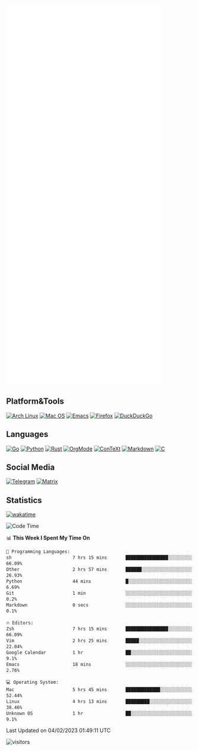 ![Metrics](https://github.com/SteamedFish/SteamedFish/blob/master/github-metrics.svg)

## Platform&Tools

[![Arch Linux](https://img.shields.io/badge/ArchLinux-1793D1?logo=arch-linux&logoColor=fff&style=flat-square)](https://archlinux.org/)
[![Mac OS](https://img.shields.io/badge/MacOS-000000?style=flat-square&logo=macos&logoColor=F0F0F0)](https://www.apple.com/macos/)
[![Emacs](https://img.shields.io/badge/Emacs-%237F5AB6.svg?&style=flat-square&logo=gnu-emacs&logoColor=white)](https://www.gnu.org/software/emacs/)
[![Firefox](https://img.shields.io/badge/Firefox-FF7139?style=flat-square&logo=Firefox-Browser&logoColor=white)](https://firefox.com/)
[![DuckDuckGo](https://img.shields.io/badge/DuckDuckGo-DE5833?style=flat-square&logo=DuckDuckGo&logoColor=white)](https://duckduckgo.com/)

## Languages

[![Go](https://img.shields.io/badge/Golang-%2300ADD8.svg?style=flat-square&logo=go&logoColor=white)](https://golang.org/)
[![Python](https://img.shields.io/badge/Python-3670A0?style=flat-square&logo=python&logoColor=ffdd54)](https://www.python.org/)
[![Rust](https://img.shields.io/badge/Rust-%23000000.svg?style=flat-square&logo=rust&logoColor=white)](https://www.rust-lang.org/)
[![OrgMode](https://img.shields.io/badge/OrgMode-%23000000.svg?style=flat-square&logo=org&logoColor=white)](https://orgmode.org/)
[![ConTeXt](https://img.shields.io/badge/ConTeXt-%23008080.svg?style=flat-square&logo=latex&logoColor=white)](https://contextgarden.net/)
[![Markdown](https://img.shields.io/badge/MarkDown-%23000000.svg?style=flat-square&logo=markdown&logoColor=white)](https://daringfireball.net/projects/markdown/)
[![C](https://img.shields.io/badge/C-%2300599C.svg?style=flat-square&logo=c&logoColor=white)](https://www.iso.org/standard/74528.html)

## Social Media
[![Telegram](https://img.shields.io/badge/SteamedFish-2CA5E0?style=social&logo=telegram&logoColor=white)](https://t.me/SteamedFish)
[![Matrix](https://img.shields.io/badge/SteamedFish-2CA5E0?style=social&logo=matrix&logoColor=black)](https://matrix.to/#/@i:steamedfish.org)

## Statistics
[![wakatime](https://wakatime.com/badge/user/168280d6-fcf2-4b4f-ad3a-dc4612f35b38.svg)](https://wakatime.com/@168280d6-fcf2-4b4f-ad3a-dc4612f35b38)

<!--START_SECTION:waka-->
![Code Time](http://img.shields.io/badge/Code%20Time-2%2C273%20hrs%2027%20mins-blue)

📊 **This Week I Spent My Time On** 

```text
💬 Programming Languages: 
sh                       7 hrs 15 mins       ████████████████░░░░░░░░░   66.09% 
Other                    2 hrs 57 mins       ██████░░░░░░░░░░░░░░░░░░░   26.93% 
Python                   44 mins             █░░░░░░░░░░░░░░░░░░░░░░░░   6.69% 
Git                      1 min               ░░░░░░░░░░░░░░░░░░░░░░░░░   0.2% 
Markdown                 0 secs              ░░░░░░░░░░░░░░░░░░░░░░░░░   0.1%

🔥 Editors: 
Zsh                      7 hrs 15 mins       ████████████████░░░░░░░░░   66.09% 
Vim                      2 hrs 25 mins       █████░░░░░░░░░░░░░░░░░░░░   22.04% 
Google Calendar          1 hr                ██░░░░░░░░░░░░░░░░░░░░░░░   9.1% 
Emacs                    18 mins             ░░░░░░░░░░░░░░░░░░░░░░░░░   2.76%

💻 Operating System: 
Mac                      5 hrs 45 mins       █████████████░░░░░░░░░░░░   52.44% 
Linux                    4 hrs 13 mins       █████████░░░░░░░░░░░░░░░░   38.46% 
Unknown OS               1 hr                ██░░░░░░░░░░░░░░░░░░░░░░░   9.1%

```


 Last Updated on 04/02/2023 01:49:11 UTC
<!--END_SECTION:waka-->

![visitors](https://visitor-badge.laobi.icu/badge?page_id=SteamedFish.SteamedFish)
